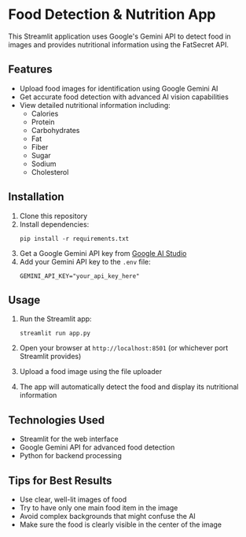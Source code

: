 # Food Detection & Nutrition App

This Streamlit application uses Google's Gemini API to detect food in images and provides nutritional information using the FatSecret API.

## Features

- Upload food images for identification using Google Gemini AI
- Get accurate food detection with advanced AI vision capabilities
- View detailed nutritional information including:
  - Calories
  - Protein
  - Carbohydrates
  - Fat
  - Fiber
  - Sugar
  - Sodium
  - Cholesterol

## Installation

1. Clone this repository
2. Install dependencies:
   ```
   pip install -r requirements.txt
   ```
3. Get a Google Gemini API key from [Google AI Studio](https://ai.google.dev/)
4. Add your Gemini API key to the `.env` file:
   ```
   GEMINI_API_KEY="your_api_key_here"
   ```

## Usage

1. Run the Streamlit app:
   ```
   streamlit run app.py
   ```

2. Open your browser at `http://localhost:8501` (or whichever port Streamlit provides)

3. Upload a food image using the file uploader

4. The app will automatically detect the food and display its nutritional information

## Technologies Used

- Streamlit for the web interface
- Google Gemini API for advanced food detection
- Python for backend processing

## Tips for Best Results

- Use clear, well-lit images of food
- Try to have only one main food item in the image
- Avoid complex backgrounds that might confuse the AI
- Make sure the food is clearly visible in the center of the image 
